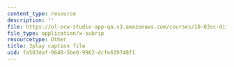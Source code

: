 ```yaml
---
content_type: resource
description: ''
file: https://ol-ocw-studio-app-qa.s3.amazonaws.com/courses/18-03sc-differential-equations-fall-2011/fa583daf06485be09962dcfe619748f1_3ejfkMHr_DE.vtt
file_type: application/x-subrip
resourcetype: Other
title: 3play caption file
uid: fa583daf-0648-5be0-9962-dcfe619748f1
---
```

